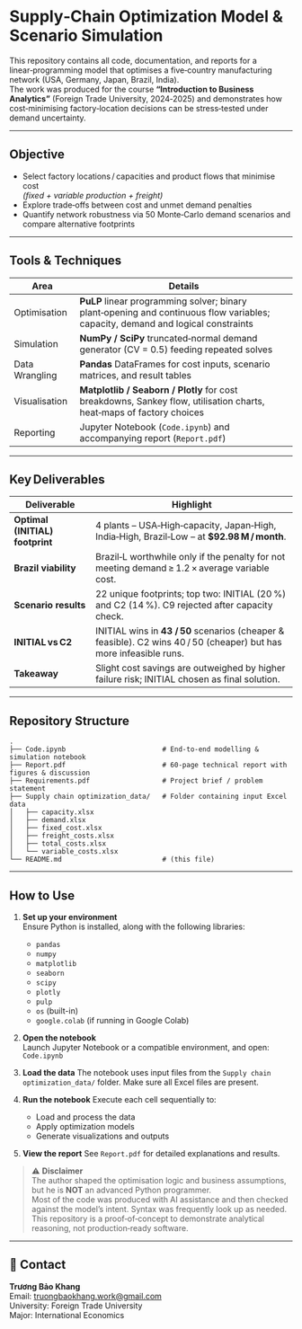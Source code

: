 # Supply‑Chain Optimization Model & Scenario Simulation

This repository contains all code, documentation, and reports for a linear‑programming model that optimises a five‑country manufacturing network (USA, Germany, Japan, Brazil, India).  
The work was produced for the course **“Introduction to Business Analytics”** (Foreign Trade University, 2024‑2025) and demonstrates how cost‑minimising factory‑location decisions can be stress‑tested under demand uncertainty.

---

## Objective
* Select factory locations / capacities and product flows that minimise cost  
  *(fixed + variable production + freight)*
* Explore trade‑offs between cost and unmet demand penalties
* Quantify network robustness via 50 Monte‑Carlo demand scenarios and compare alternative footprints

---

## Tools & Techniques
| Area | Details |
|------|---------|
| Optimisation | **PuLP** linear programming solver; binary plant‑opening and continuous flow variables; capacity, demand and logical constraints |
| Simulation | **NumPy / SciPy** truncated‑normal demand generator (CV = 0.5) feeding repeated solves |
| Data Wrangling | **Pandas** DataFrames for cost inputs, scenario matrices, and result tables |
| Visualisation | **Matplotlib / Seaborn / Plotly** for cost breakdowns, Sankey flow, utilisation charts, heat‑maps of factory choices |
| Reporting | Jupyter Notebook (`Code.ipynb`) and accompanying report (`Report.pdf`) |

---

## Key Deliverables
| Deliverable | Highlight |
|-------|---------|
| **Optimal (INITIAL) footprint** | 4 plants – USA‑High‑capacity, Japan‑High, India‑High, Brazil‑Low – at **\$92.98 M / month**. |
| **Brazil viability** | Brazil‑L worthwhile only if the penalty for not meeting demand ≥ 1.2 × average variable cost. |
| **Scenario results** | 22 unique footprints; top two: INITIAL (20 %) and C2 (14 %). C9 rejected after capacity check. |
| **INITIAL vs C2** | INITIAL wins in **43 / 50** scenarios (cheaper & feasible). C2 wins 40 / 50 (cheaper) but has more infeasible runs. |
| **Takeaway** | Slight cost savings are outweighed by higher failure risk; INITIAL chosen as final solution. |

---

## Repository Structure
```
.
├── Code.ipynb                        # End-to-end modelling & simulation notebook
├── Report.pdf                        # 60-page technical report with figures & discussion
├── Requirements.pdf                  # Project brief / problem statement
├── Supply chain optimization_data/   # Folder containing input Excel data
│   ├── capacity.xlsx
│   ├── demand.xlsx
│   ├── fixed_cost.xlsx
│   ├── freight_costs.xlsx
│   ├── total_costs.xlsx
│   └── variable_costs.xlsx
└── README.md                         # (this file)
```
---

## How to Use

1. **Set up your environment**  
   Ensure Python is installed, along with the following libraries:

   - `pandas`
   - `numpy`
   - `matplotlib`
   - `seaborn`
   - `scipy`
   - `plotly`
   - `pulp`
   - `os` (built-in)
   - `google.colab` (if running in Google Colab)

2. **Open the notebook**  
   Launch Jupyter Notebook or a compatible environment, and open: `Code.ipynb`
3. **Load the data**
   The notebook uses input files from the `Supply chain optimization_data/` folder. Make sure all Excel files are present.
4. **Run the notebook**
   Execute each cell sequentially to:
   - Load and process the data
   - Apply optimization models
   - Generate visualizations and outputs
5. **View the report**
   See `Report.pdf` for detailed explanations and results.
   
> ⚠️ **Disclaimer**  
> The author shaped the optimisation logic and business assumptions, but he is **NOT** an advanced Python programmer.  
> Most of the code was produced with AI assistance and then checked against the model’s intent. Syntax was frequently look up as needed.
> This repository is a proof‑of‑concept to demonstrate analytical reasoning, not production‑ready software.

---

## 👤 Contact

**Trương Bảo Khang**  
Email: truongbaokhang.work@gmail.com  
University: Foreign Trade University  
Major: International Economics  
